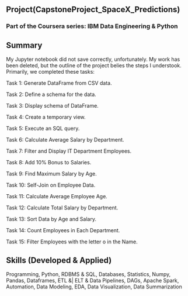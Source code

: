 ## Project(CapstoneProject_SpaceX_Predictions)
### Part of the Coursera series: IBM Data Engineering & Python
    
## Summary
My Jupyter notebook did not save correctly, unfortunately.  My work has been deleted, but the outline of the project belies the steps I understook.  Primarily, we completed these tasks:

Task 1: Generate DataFrame from CSV data.

Task 2: Define a schema for the data.

Task 3: Display schema of DataFrame.

Task 4: Create a temporary view.

Task 5: Execute an SQL query.

Task 6: Calculate Average Salary by Department.

Task 7: Filter and Display IT Department Employees.

Task 8: Add 10% Bonus to Salaries.

Task 9: Find Maximum Salary by Age.

Task 10: Self-Join on Employee Data.

Task 11: Calculate Average Employee Age.

Task 12: Calculate Total Salary by Department.

Task 13: Sort Data by Age and Salary.

Task 14: Count Employees in Each Department.

Task 15: Filter Employees with the letter o in the Name. 

## Skills (Developed & Applied)
Programming, Python, RDBMS & SQL, Databases, Statistics, Numpy, Pandas, Dataframes, ETL &| ELT & Data Pipelines, DAGs, Apache Spark, Automation, Data Modeling, EDA, Data Visualization, Data Summarization
    
